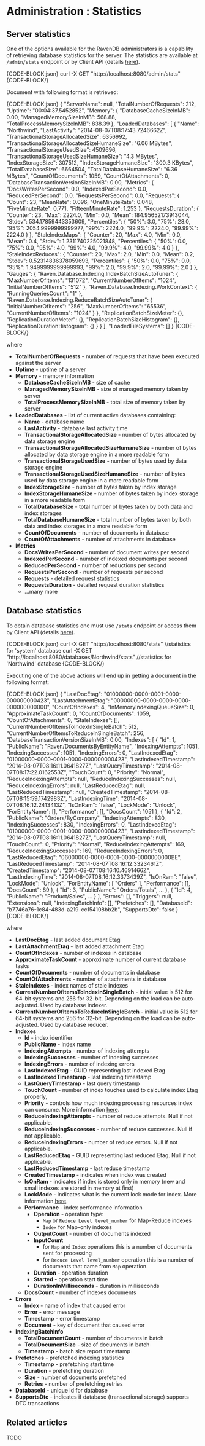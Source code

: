 # Administration : Statistics

## Server statistics

One of the options available for the RavenDB administrators is a capability of retrieving database statistics for the server. The statistics are available at `/admin/stats` endpoint or by Client API (details [here](../../client-api/commands/how-to/get-database-and-server-statistics)).

{CODE-BLOCK:json}
	curl -X GET "http://localhost:8080/admin/stats"
{CODE-BLOCK/}

Document with following format is retrieved:

{CODE-BLOCK:json}
    {
      "ServerName": null,
      "TotalNumberOfRequests": 212,
      "Uptime": "00:04:37.5452852",
      "Memory": {
        "DatabaseCacheSizeInMB": 0.00,
        "ManagedMemorySizeInMB": 568.88,
        "TotalProcessMemorySizeInMB": 838.39
      },
      "LoadedDatabases": [
        {
          "Name": "Northwind",
          "LastActivity": "2014-08-07T08:17:43.7246662Z",
          "TransactionalStorageAllocatedSize": 6356992,
          "TransactionalStorageAllocatedSizeHumaneSize": "6.06 MBytes",
          "TransactionalStorageUsedSize": 4509696,
          "TransactionalStorageUsedSizeHumaneSize": "4.3 MBytes",
          "IndexStorageSize": 307512,
          "IndexStorageHumaneSize": "300.3 KBytes",
          "TotalDatabaseSize": 6664504,
          "TotalDatabaseHumaneSize": "6.36 MBytes",
          "CountOfDocuments": 1059,
          "CountOfAttachments": 0,
          "DatabaseTransactionVersionSizeInMB": 0.00,
          "Metrics": {
            "DocsWritesPerSecond": 0.0,
            "IndexedPerSecond": 0.0,
            "ReducedPerSecond": 0.0,
            "RequestsPerSecond": 0.0,
            "Requests": {
              "Count": 23,
              "MeanRate": 0.096,
              "OneMinuteRate": 0.048,
              "FiveMinuteRate": 0.771,
              "FifteenMinuteRate": 1.253
            },
            "RequestsDuration": {
              "Counter": 23,
              "Max": 2224.0,
              "Min": 0.0,
              "Mean": 184.95652173913044,
              "Stdev": 534.17859443353609,
              "Percentiles": {
                "50%": 3.0,
                "75%": 28.0,
                "95%": 2054.9999999999977,
                "99%": 2224.0,
                "99.9%": 2224.0,
                "99.99%": 2224.0
              }
            },
            "StaleIndexMaps": {
              "Counter": 20,
              "Max": 4.0,
              "Min": 0.0,
              "Mean": 0.4,
              "Stdev": 1.2311740225021848,
              "Percentiles": {
                "50%": 0.0,
                "75%": 0.0,
                "95%": 4.0,
                "99%": 4.0,
                "99.9%": 4.0,
                "99.99%": 4.0
              }
            },
            "StaleIndexReduces": {
              "Counter": 20,
              "Max": 2.0,
              "Min": 0.0,
              "Mean": 0.2,
              "Stdev": 0.52314836378059693,
              "Percentiles": {
                "50%": 0.0,
                "75%": 0.0,
                "95%": 1.9499999999999993,
                "99%": 2.0,
                "99.9%": 2.0,
                "99.99%": 2.0
              }
            },
            "Gauges": {
              "Raven.Database.Indexing.IndexBatchSizeAutoTuner": {
                "MaxNumberOfItems": "131072",
                "CurrentNumberOfItems": "1024",
                "InitialNumberOfItems": "512"
              },
              "Raven.Database.Indexing.WorkContext": {
                "RunningQueriesCount": "1"
              },
              "Raven.Database.Indexing.ReduceBatchSizeAutoTuner": {
                "InitialNumberOfItems": "256",
                "MaxNumberOfItems": "65536",
                "CurrentNumberOfItems": "1024"
              }
            },
            "ReplicationBatchSizeMeter": {},
            "ReplicationDurationMeter": {},
            "ReplicationBatchSizeHistogram": {},
            "ReplicationDurationHistogram": {}
          }
        }
      ],
      "LoadedFileSystems": []
    }
{CODE-BLOCK/}

where    

* **TotalNumberOfRequests** - number of requests that have been executed against the server   
* **Uptime** - uptime of a server      
* **Memory** - memory information   
    * **DatabaseCacheSizeInMB** - size of cache
    * **ManagedMemorySizeInMB** - size of managed memory taken by server   
    * **TotalProcessMemorySizeInMB** - total size of memory taken by server    
* **LoadedDatabases** - list of current active databases containing:    
   * **Name** - database name   
   * **LastActivity** - database last activity time   
   * **TransactionalStorageAllocatedSize** - number of bytes allocated by data storage engine
   * **TransactionalStorageAllocatedSizeHumaneSize** - number of bytes allocated by data storage engine in a more readable form
   * **TransactionalStorageUsedSize** - number of bytes used by data storage engine
   * **TransactionalStorageUsedSizeHumaneSize** - number of bytes used by data storage engine in a more readable form
   * **IndexStorageSize** - number of bytes taken by index storage
   * **IndexStorageHumaneSize** - number of bytes taken by index storage in a more readable form
   * **TotalDatabaseSize** - total number of bytes taken by both data and index storages
   * **TotalDatabaseHumaneSize** - total number of bytes taken by both data and index storages in a more readable form
   * **CountOfDocuments** - number of documents in database
   * **CountOfAttachments** - number of attachments in database
* **Metrics**
    * **DocsWritesPerSecond** - number of document writes per second
    * **IndexedPerSecond** - number of indexed documents per second
    * **ReducedPerSecond** - number of reductions per second
    * **RequestsPerSecond** - number of requests per second
    * **Requests** - detailed request statistics
    * **RequestsDuration** - detailed request duration statistics
    * ...many more

## Database statistics

To obtain database statistics one must use `/stats` endpoint or access them by Client API (details [here](../../client-api/commands/how-to/get-database-and-server-statistics)).

{CODE-BLOCK:json}
	curl -X GET "http://localhost:8080/stats" //statistics for 'system' database
curl -X GET "http://localhost:8080/databases/Northwind/stats" //statistics for 'Northwind' database
{CODE-BLOCK/}

Executing one of the above actions will end up in getting a document in the following format:

{CODE-BLOCK:json}
    {
      "LastDocEtag": "01000000-0000-0001-0000-000000000423",
      "LastAttachmentEtag": "00000000-0000-0000-0000-000000000000",
      "CountOfIndexes": 4,
      "InMemoryIndexingQueueSize": 0,
      "ApproximateTaskCount": 0,
      "CountOfDocuments": 1059,
      "CountOfAttachments": 0,
      "StaleIndexes": [],
      "CurrentNumberOfItemsToIndexInSingleBatch": 512,
      "CurrentNumberOfItemsToReduceInSingleBatch": 256,
      "DatabaseTransactionVersionSizeInMB": 0.00,
      "Indexes": [
        {
          "Id": 1,
          "PublicName": "Raven/DocumentsByEntityName",
          "IndexingAttempts": 1051,
          "IndexingSuccesses": 1051,
          "IndexingErrors": 0,
          "LastIndexedEtag": "01000000-0000-0001-0000-000000000423",
          "LastIndexedTimestamp": "2014-08-07T08:16:11.0641827Z",
          "LastQueryTimestamp": "2014-08-07T08:17:22.0162553Z",
          "TouchCount": 0,
          "Priority": "Normal",
          "ReduceIndexingAttempts": null,
          "ReduceIndexingSuccesses": null,
          "ReduceIndexingErrors": null,
          "LastReducedEtag": null,
          "LastReducedTimestamp": null,
          "CreatedTimestamp": "2014-08-07T08:15:59.1742983Z",
          "LastIndexingTime": "2014-08-07T08:16:12.2413413Z",
          "IsOnRam": "false",
          "LockMode": "Unlock",
          "ForEntityName": [],
          "Performance": [],
          "DocsCount": 1051
        },
        {
          "Id": 2,
          "PublicName": "Orders/ByCompany",
          "IndexingAttempts": 830,
          "IndexingSuccesses": 830,
          "IndexingErrors": 0,
          "LastIndexedEtag": "01000000-0000-0001-0000-000000000423",
          "LastIndexedTimestamp": "2014-08-07T08:16:11.0641827Z",
          "LastQueryTimestamp": null,
          "TouchCount": 0,
          "Priority": "Normal",
          "ReduceIndexingAttempts": 169,
          "ReduceIndexingSuccesses": 169,
          "ReduceIndexingErrors": 0,
          "LastReducedEtag": "06000000-0000-0001-0000-0000000000BE",
          "LastReducedTimestamp": "2014-08-07T08:16:12.3323461Z",
          "CreatedTimestamp": "2014-08-07T08:16:10.4691466Z",
          "LastIndexingTime": "2014-08-07T08:16:12.3373439Z",
          "IsOnRam": "false",
          "LockMode": "Unlock",
          "ForEntityName": [
            "Orders"
          ],
          "Performance": [],
          "DocsCount": 89
        },
        {
          "Id": 3,
          "PublicName": "Orders/Totals",
          ...
        },
        {
          "Id": 4,
          "PublicName": "Product/Sales",
          ...
        }
      ],
      "Errors": [],
      "Triggers": null,
      "Extensions": null,
      "IndexingBatchInfo": [],
      "Prefetches": [],
      "DatabaseId": "b7746a76-1c84-483d-a219-cc154108bb2b",
      "SupportsDtc": false
    }
{CODE-BLOCK/}

where

* **LastDocEtag** - last added document Etag   
* **LastAttachmentEtag** - last added attachment Etag   
* **CountOfIndexes** - number of indexes in database   
* **ApproximateTaskCount** - approximate number of current database tasks   
* **CountOfDocuments** - number of documents in database   
* **CountOfAttachments** - number of attachments in database
* **StaleIndexes** - index names of stale indexes   
* **CurrentNumberOfItemsToIndexInSingleBatch** - initial value is 512 for 64-bit systems and 256 for 32-bit. Depending on the load can be auto-adjusted. Used by database indexer.   
* **CurrentNumberOfItemsToReduceInSingleBatch** - initial value is 512 for 64-bit systems and 256 for 32-bit. Depending on the load can be auto-adjusted. Used by database reducer.     
* **Indexes**    
   * **Id** - index identifier
   * **PublicName** - index name
   * **IndexingAttempts** - number of indexing attempts    
   * **IndexingSuccesses** - number of indexing successes   
   * **IndexingErrors** - number of indexing errors  
   * **LastIndexedEtag** - GUID representing last indexed Etag  
   * **LastIndexedTimestamp** - last indexing timestamp  
   * **LastQueryTimestamp** - last query timestamp 
   * **TouchCount** - number of index touches used to calculate index Etag properly,  
   * **Priority** - controls how much indexing processing resources index can consume. More information [here](../../server/administration/index-administration#index-prioritization).
   * **ReduceIndexingAttempts** - number of reduce attempts. Null if not applicable.   
   * **ReduceIndexingSuccesses** - number of reduce successes. Null if not applicable.   
   * **ReduceIndexingErrors** - number of reduce errors. Null if not applicable.   
   * **LastReducedEtag** - GUID representing last reduced Etag. Null if not applicable.     
   * **LastReducedTimestamp** - last reduce timestamp       
   * **CreatedTimestamp** - indicates when index was created
   * **IsOnRam** - indicates if index is stored only in memory (new and small indexes are stored in memory at first)
   * **LockMode** - indicates what is the current lock mode for index. More information [here](../../server/administration/index-administration#index-locking).
   * **Performance** - index performance information      
      * **Operation** - operation type:
         * `Map` or `Reduce Level level_number` for Map-Reduce indexes
         * `Index` for Map-only indexes       
      * **OutputCount** - number of documents indexed      
      * **InputCount**   
         * for `Map` and `Index` operations this is a number of documents sent for processing   
         * for `Reduce Level level_number` operation this is a number of documents that came from `Map` operation.   
      * **Duration** - operation duration      
      * **Started** - operation start time    
      * **DurationInMilliseconds** - duration in milliseconds     
    * **DocsCount** - number of indexes documents
* **Errors**
   * **Index** - name of index that caused error    
   * **Error** - error message    
   * **Timestamp** - error timestamp   
   * **Document** - key of document that caused error     
* **IndexingBatchInfo**   
   * **TotalDocumentCount** - number of documents in batch   
   * **TotalDocumentSize** - size of documents in batch
   * **Timestamp** - batch size report timestamp        
* **Prefetches** - prefetched indexing statistics        
   * **Timestamp** - prefetching start time     
   * **Duration** - prefetching duration      
   * **Size** - number of documents prefetched      
   * **Retries** - number of prefetching retries  
* **DatabaseId** - unique Id for database
* **SupportsDtc** - indicates if database (transactional storage) supports DTC transactions    

## Related articles

TODO

